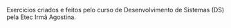 Exercicios criados e feitos pelo curso de Desenvolvimento de Sistemas (DS) pela Etec Irmã Agostina.
